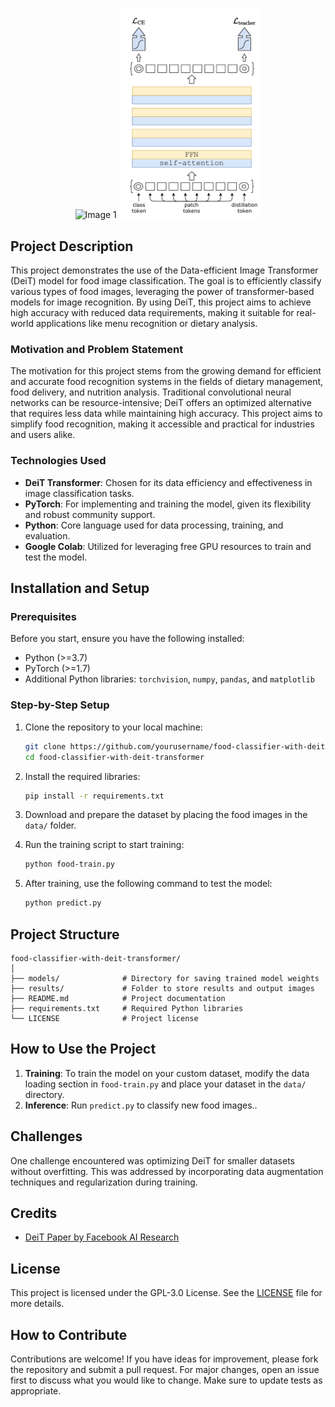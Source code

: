 
<p align="center">
  <img src="results\deit-original-results.pn" alt="Image 1" width="45%">
  <img src="results\model_shape.png" alt="Image 2" width="45%">
</p>

## Project Description

This project demonstrates the use of the Data-efficient Image Transformer (DeiT) model for food image classification. The goal is to efficiently classify various types of food images, leveraging the power of transformer-based models for image recognition. By using DeiT, this project aims to achieve high accuracy with reduced data requirements, making it suitable for real-world applications like menu recognition or dietary analysis.

### Motivation and Problem Statement

The motivation for this project stems from the growing demand for efficient and accurate food recognition systems in the fields of dietary management, food delivery, and nutrition analysis. Traditional convolutional neural networks can be resource-intensive; DeiT offers an optimized alternative that requires less data while maintaining high accuracy. This project aims to simplify food recognition, making it accessible and practical for industries and users alike.

### Technologies Used

- **DeiT Transformer**: Chosen for its data efficiency and effectiveness in image classification tasks.
- **PyTorch**: For implementing and training the model, given its flexibility and robust community support.
- **Python**: Core language used for data processing, training, and evaluation.
- **Google Colab**: Utilized for leveraging free GPU resources to train and test the model.

## Installation and Setup

### Prerequisites

Before you start, ensure you have the following installed:

- Python (>=3.7)
- PyTorch (>=1.7)
- Additional Python libraries: `torchvision`, `numpy`, `pandas`, and `matplotlib`

### Step-by-Step Setup

1. Clone the repository to your local machine:
   ```bash
   git clone https://github.com/yourusername/food-classifier-with-deit-transformer.git
   cd food-classifier-with-deit-transformer
   ```

2. Install the required libraries:
   ```bash
   pip install -r requirements.txt
   ```

3. Download and prepare the dataset by placing the food images in the `data/` folder.

4. Run the training script to start training:
   ```bash
   python food-train.py
   ```

5. After training, use the following command to test the model:
   ```bash
   python predict.py
   ```

## Project Structure

```
food-classifier-with-deit-transformer/
│
├── models/              # Directory for saving trained model weights
├── results/             # Folder to store results and output images
├── README.md            # Project documentation
├── requirements.txt     # Required Python libraries
└── LICENSE              # Project license
```

## How to Use the Project

1. **Training**: To train the model on your custom dataset, modify the data loading section in `food-train.py` and place your dataset in the `data/` directory.
2. **Inference**: Run `predict.py` to classify new food images..

## Challenges

One challenge encountered was optimizing DeiT for smaller datasets without overfitting. This was addressed by incorporating data augmentation techniques and regularization during training.

## Credits
- [DeiT Paper by Facebook AI Research](https://arxiv.org/abs/2012.12877)

## License

This project is licensed under the GPL-3.0 License. See the [LICENSE](LICENSE) file for more details.

## How to Contribute

Contributions are welcome! If you have ideas for improvement, please fork the repository and submit a pull request. For major changes, open an issue first to discuss what you would like to change. Make sure to update tests as appropriate.
